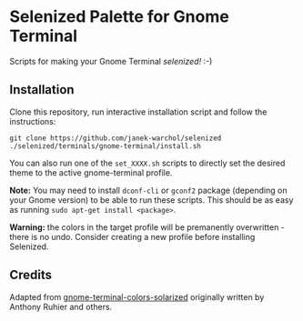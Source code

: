 Selenized Palette for Gnome Terminal
====================================

Scripts for making your Gnome Terminal _selenized!_ :-)



Installation
------------

Clone this repository, run interactive installation script and follow the
instructions:

    git clone https://github.com/janek-warchol/selenized
    ./selenized/terminals/gnome-terminal/install.sh

You can also run one of the `set_XXXX.sh` scripts to directly set the desired
theme to the active gnome-terminal profile.

**Note:** You may need to install `dconf-cli` or `gconf2` package (depending on
your Gnome version) to be able to run these scripts.  This should be as easy as
running `sudo apt-get install <package>`. 

**Warning:** the colors in the target profile will be premanently overwritten -
there is no undo.  Consider creating a new profile before installing Selenized.



Credits
-------

Adapted from
[gnome-terminal-colors-solarized](https://github.com/Anthony25/gnome-terminal-colors-solarized)
originally written by Anthony Ruhier and others.

